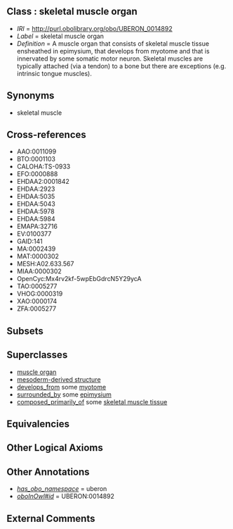
## Class : skeletal muscle organ

 * *IRI* = http://purl.obolibrary.org/obo/UBERON_0014892
 * *Label* = skeletal muscle organ
 * *Definition* = A muscle organ that consists of skeletal muscle tissue ensheathed in epimysium, that develops from myotome and that is innervated by some somatic motor neuron. Skeletal muscles are typically attached (via a tendon) to a bone but there are exceptions (e.g. intrinsic tongue muscles).

## Synonyms

 * skeletal muscle

## Cross-references

 * AAO:0011099
 * BTO:0001103
 * CALOHA:TS-0933
 * EFO:0000888
 * EHDAA2:0001842
 * EHDAA:2923
 * EHDAA:5035
 * EHDAA:5043
 * EHDAA:5978
 * EHDAA:5984
 * EMAPA:32716
 * EV:0100377
 * GAID:141
 * MA:0002439
 * MAT:0000302
 * MESH:A02.633.567
 * MIAA:0000302
 * OpenCyc:Mx4rv2kf-5wpEbGdrcN5Y29ycA
 * TAO:0005277
 * VHOG:0000319
 * XAO:0000174
 * ZFA:0005277

## Subsets


## Superclasses

 * [muscle organ](../../UBERON/30/UBERON_0001630.md)
 * [mesoderm-derived structure](../../UBERON/20/UBERON_0004120.md)
 * [develops_from](../../RO/02/RO_0002202.md) some [myotome](../../UBERON/82/UBERON_0003082.md)
 * [surrounded_by](../../RO/19/RO_0002219.md) some [epimysium](../../UBERON/99/UBERON_0011899.md)
 * [composed_primarily_of](../../UBREL/02/UBREL_0000002.md) some [skeletal muscle tissue](../../UBERON/34/UBERON_0001134.md)

## Equivalencies


## Other Logical Axioms


## Other Annotations

 * *[has_obo_namespace](../../ce/oboInOwl#hasOBONamespace.md)* = uberon
 * *[oboInOwl#id](../../id/oboInOwl#id.md)* = UBERON:0014892

## External Comments


